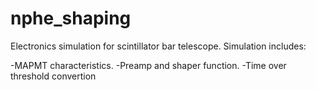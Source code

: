 # nphe_shaping

Electronics simulation for scintillator bar telescope. Simulation includes:

-MAPMT characteristics.
-Preamp and shaper function.
-Time over threshold convertion



